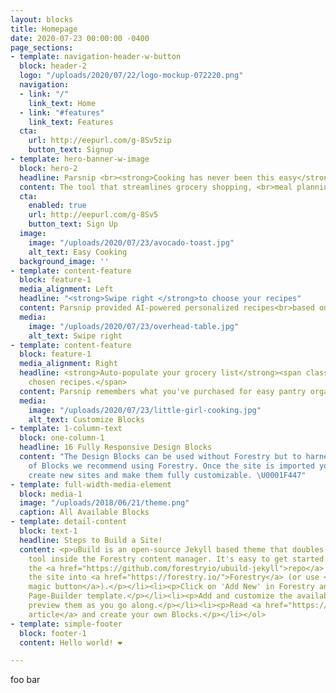 ```yaml
---
layout: blocks
title: Homepage
date: 2020-07-23 00:00:00 -0400
page_sections:
- template: navigation-header-w-button
  block: header-2
  logo: "/uploads/2020/07/22/logo-mockup-072220.png"
  navigation:
  - link: "/"
    link_text: Home
  - link: "#features"
    link_text: Features
  cta:
    url: http://eepurl.com/g-8Sv5zip
    button_text: Signup
- template: hero-banner-w-image
  block: hero-2
  headline: Parsnip <br><strong>Cooking has never been this easy</strong>
  content: The tool that streamlines grocery shopping, <br>meal planning, and cooking.
  cta:
    enabled: true
    url: http://eepurl.com/g-8Sv5
    button_text: Sign Up
  image:
    image: "/uploads/2020/07/23/avocado-toast.jpg"
    alt_text: Easy Cooking
  background_image: ''
- template: content-feature
  block: feature-1
  media_alignment: Left
  headline: "<strong>Swipe right </strong>to choose your recipes"
  content: Parsnip provided AI-powered personalized recipes<br>based on your palate.
  media:
    image: "/uploads/2020/07/23/overhead-table.jpg"
    alt_text: Swipe right
- template: content-feature
  block: feature-1
  media_alignment: Right
  headline: <strong>Auto-populate your grocery list</strong><span class="light"> from<br>your
    chosen recipes.</span>
  content: Parsnip remembers what you've purchased for easy pantry organization.
  media:
    image: "/uploads/2020/07/23/little-girl-cooking.jpg"
    alt_text: Customize Blocks
- template: 1-column-text
  block: one-column-1
  headline: 16 Fully Responsive Design Blocks
  content: "The Design Blocks can be used without Forestry but to harness the power
    of Blocks we recommend using Forestry. Once the site is imported you can immediately
    create new sites and make them fully customizable. \U0001F447"
- template: full-width-media-element
  block: media-1
  image: "/uploads/2018/06/21/theme.png"
  caption: All Available Blocks
- template: detail-content
  block: text-1
  headline: Steps to Build a Site!
  content: <p>uBuild is an open-source Jekyll based theme that doubles as a builder
    tool inside the Forestry content manager. It's easy to get started!</p><ol><li><p>Fork
    the <a href="https://github.com/forestryio/ubuild-jekyll">repo</a> and import
    the site into <a href="https://forestry.io/">Forestry</a> (or use <a href="https://forestry.io/blog/ubuild-a-new-theme-for-static-sites-using-blocks#even-quicker-start">our
    magic button</a>).</p></li><li><p>Click on 'Add New' in Forestry and select the
    Page-Builder template.</p></li><li><p>Add and customize the available Blocks and
    preview them as you go along.</p></li><li><p>Read <a href="https://forestry.io/blog/ubuild-a-new-theme-for-static-sites-using-blocks/">our
    article</a> and create your own Blocks.</p></li></ol>
- template: simple-footer
  block: footer-1
  content: Hello world! ❤︎

---
```

foo bar